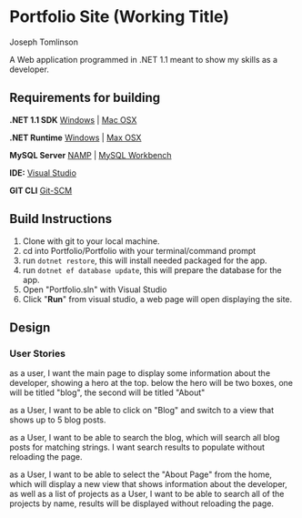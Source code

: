 # Portfolio Site (Working Title)
Joseph Tomlinson

A Web application programmed in .NET 1.1 meant to show my skills as a developer.


## Requirements for building
__.NET 1.1 SDK__ [Windows](https://download.microsoft.com/download/F/4/F/F4FCB6EC-5F05-4DF8-822C-FF013DF1B17F/dotnet-dev-win-x64.1.1.4.exe) | [Mac OSX](https://download.microsoft.com/download/F/4/F/F4FCB6EC-5F05-4DF8-822C-FF013DF1B17F/dotnet-dev-osx-x64.1.1.4.pkg)

__.NET Runtime__ [Windows](https://download.microsoft.com/download/6/F/B/6FB4F9D2-699B-4A40-A674-B7FF41E0E4D2/dotnet-win-x64.1.1.4.exe) | [Max OSX](https://download.microsoft.com/download/6/F/B/6FB4F9D2-699B-4A40-A674-B7FF41E0E4D2/dotnet-osx-x64.1.1.4.pkg)

__MySQL Server__ [NAMP](https://www.mamp.info/en/) | [MySQL Workbench](https://www.mysql.com/products/workbench/)

__IDE:__ [Visual Studio](https://www.visualstudio.com)

__GIT CLI__ [Git-SCM](https://git-scm.com/downloads)

## Build Instructions
1. Clone with git to your local machine.
2. cd into Portfolio/Portfolio with your terminal/command prompt
3. run `dotnet restore`, this will install needed packaged for the app.
4. run `dotnet ef database update`, this will prepare the database for the app.
5. Open "Portfolio.sln" with Visual Studio
6. Click "__Run__" from visual studio, a web page will open displaying the site.

## Design
### User Stories
as a user, I want the main page to display some information about the developer, showing a hero at the top. below the hero will be two boxes, one will be titled "blog", the second will be titled "About"

as a User, I want to be able to click on "Blog" and switch to a view that shows up to 5 blog posts.

as a User, I want to be able to search the blog, which will search all blog posts for matching strings. I want search results to populate without reloading the page.

as a User, I want to be able to select the "About Page" from the home, which will display a new view that shows information about the developer, as well as a list of projects
as a User, I want to be able to search all of the projects by name, results will be displayed without reloading the page.
